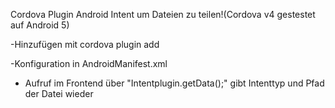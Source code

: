 Cordova Plugin Android Intent um Dateien zu teilen!(Cordova v4 gestestet auf Android 5)

-Hinzufügen mit cordova plugin add <plugin>

-Konfiguration in AndroidManifest.xml
        <intent-filter>
        <action android:name="android.intent.action.SEND" />
        <category android:name="android.intent.category.DEFAULT" />
        <data android:mimeType="*/*" />
        </intent-filter>

- Aufruf im Frontend über "Intentplugin.getData();"
        gibt Intenttyp und Pfad der Datei wieder

